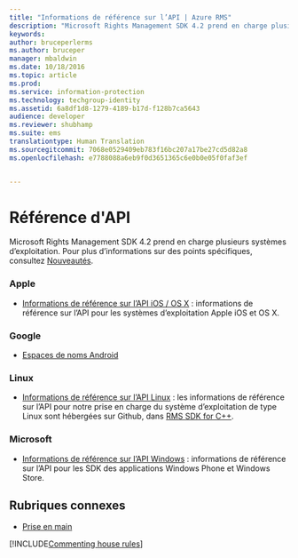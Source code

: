 ```yaml
---
title: "Informations de référence sur l’API | Azure RMS"
description: "Microsoft Rights Management SDK 4.2 prend en charge plusieurs systèmes d’exploitation : Android, iOS, OS X, Linux, Windows Phone et Windows Store."
keywords: 
author: bruceperlerms
ms.author: bruceper
manager: mbaldwin
ms.date: 10/18/2016
ms.topic: article
ms.prod: 
ms.service: information-protection
ms.technology: techgroup-identity
ms.assetid: 6a8df1d8-1279-4189-b17d-f128b7ca5643
audience: developer
ms.reviewer: shubhamp
ms.suite: ems
translationtype: Human Translation
ms.sourcegitcommit: 7068e0529409eb783f16bc207a17be27cd5d82a8
ms.openlocfilehash: e7788088a6eb9f0d3651365c6e0b0e05f0faf3ef


---
```


# <a name="api-reference"></a>Référence d'API

Microsoft Rights Management SDK 4.2 prend en charge plusieurs systèmes d’exploitation. Pour plus d’informations sur des points spécifiques, consultez [Nouveautés](release-notes.md).

### <a name="apple"></a>Apple
- [Informations de référence sur l’API iOS / OS X](https://msdn.microsoft.com/library/dn758306.aspx) : informations de référence sur l’API pour les systèmes d’exploitation Apple iOS et OS X.

### <a name="google"></a>Google
- [Espaces de noms Android](https://msdn.microsoft.com/library/dn758245.aspx)

### <a name="linux"></a>Linux
- [Informations de référence sur l’API Linux](linux-c-api-reference.md) : les informations de référence sur l’API pour notre prise en charge du système d’exploitation de type Linux sont hébergées sur Github, dans [RMS SDK for C++](http://azuread.github.io/rms-sdk-for-cpp/annotated.html).

### <a name="microsoft"></a>Microsoft
- [Informations de référence sur l’API Windows](https://msdn.microsoft.com/library/dn891914.aspx) : informations de référence sur l’API pour les SDK des applications Windows Phone et Windows Store.

## <a name="related-topics"></a>Rubriques connexes

* [Prise en main](get-started.md)

[!INCLUDE[Commenting house rules](../includes/houserules.md)]


<!--HONumber=Jan17_HO1-->


